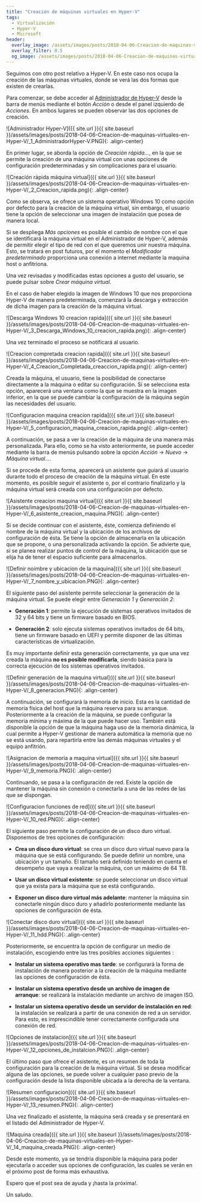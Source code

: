 ```yaml
---
title: "Creación de máquinas virtuales en Hyper-V"
tags:
  - Virtualización
  - Hyper-V
  - Microsoft
header:
  overlay_image: /assets/images/posts/2018-04-06-Creacion-de-maquinas-virtuales-en-Hyper-V/header.png
  overlay_filter: 0.5
  og_image: /assets/images/posts/2018-04-06-Creacion-de-maquinas-virtuales-en-Hyper-V/og.png
---
```


Seguimos con otro post relativo a Hyper-V. En este caso nos ocupa la creación de las máquinas virtuales, donde se verá las dos formas que existen de crearlas.

Para comenzar, se debe acceder al [Administrador de Hyper-V]( https://www.albertopc.com/blog/Conociendo-el-Administrador-de-Hyper-V/) desde la barra de menús mediante el botón *Acción* o desde el panel izquierdo de *Acciones*. En ambos lugares se pueden observar las dos opciones de creación.

![Administrador Hyper-V]({{ site.url }}{{ site.baseurl }}/assets/images/posts/2018-04-06-Creacion-de-maquinas-virtuales-en-Hyper-V/_1_AdministradorHyper-V.PNG){: .align-center}

En primer lugar, se aborda la opción de *Creación rápida…*, en la que se permite la creación de una máquina virtual con unas opciones de configuración predeterminadas y sin complicaciones para el usuario.

![Creación rápida máquina virtual]({{ site.url }}{{ site.baseurl }}/assets/images/posts/2018-04-06-Creacion-de-maquinas-virtuales-en-Hyper-V/_2_Creacion_rapida.png){: .align-center}

Como se observa, se ofrece un sistema operativo Windows 10 como opción por defecto para la creación de la máquina virtual, sin embargo, el usuario tiene la opción de seleccionar una imagen de instalación que posea de manera local.

Si se despliega *Más opciones* es posible el cambio de nombre con el que se identificará la máquina virtual en el Administrador de Hyper-V, además de permitir elegir el tipo de red con el que queremos unir nuestra máquina. Esto, se tratará en post futuros, por el momento el *Modificador predeterminado* proporciona una conexión a internet mediante la maquina host o anfitriona.

Una vez revisadas y modificadas estas opciones a gusto del usuario, se puede pulsar sobre *Crear máquina virtual*.

En el caso de haber elegido la imagen de Windows 10 que nos proporciona Hyper-V de manera predeterminada, comenzará la descarga y extracción de dicha imagen para la creación de la máquina virtual.

![Descarga Windows 10 creacion rapida]({{ site.url }}{{ site.baseurl }}/assets/images/posts/2018-04-06-Creacion-de-maquinas-virtuales-en-Hyper-V/_3_Descarga_Windows_10_creacion_rapida.png){: .align-center}

Una vez terminado el proceso se notificará al usuario.

![Creacion compretada creacion rapida]({{ site.url }}{{ site.baseurl }}/assets/images/posts/2018-04-06-Creacion-de-maquinas-virtuales-en-Hyper-V/_4_Creacion_Completada_creaccion_rapida.png){: .align-center}

Creada la máquina, el usuario, tiene la posibilidad de conectarse directamente a la máquina o editar su configuración. Si se selecciona esta opción, aparecerá una ventana como la que se muestra en la imagen inferior, en la que se puede cambiar la configuración de la máquina según las necesidades del usuario.

![Configuracion maquina creacion rapida]({{ site.url }}{{ site.baseurl }}/assets/images/posts/2018-04-06-Creacion-de-maquinas-virtuales-en-Hyper-V/_5_configuracion_maquina_creacion_rapida.png){: .align-center}

A continuación, se pasa a ver la creación de la máquina de una manera más personalizada. Para ello, como se ha visto anteriormente, se puede acceder mediante la barra de menús pulsando sobre la opción *Acción* &rarr; *Nuevo* &rarr; *Máquina virtual…*.

Si se procede de esta forma, aparecerá un asistente que guiará al usuario durante todo el proceso de creación de la máquina virtual. En este momento, es posible seguir el asistente o, por el contrario finalizarlo y la máquina virtual será creada con una configuración por defecto.

![Asistente creacion maquina virtual]({{ site.url }}{{ site.baseurl }}/assets/images/posts/2018-04-06-Creacion-de-maquinas-virtuales-en-Hyper-V/_6_asistente_creacion_maquina.PNG){: .align-center}

Si se decide continuar con el asistente, éste, comienza definiendo el nombre de la máquina virtual y la ubicación de los archivos de configuración de ésta. Se tiene la opción de almacenarla en la ubicación que se propone, o una personalizada activando la opción. Se advierte que, si se planea realizar puntos de control de la máquina, la ubicación que se elija ha de tener el espacio suficiente para almacenarlos.

![Definir noimbre y ubicacion de la maquina]({{ site.url }}{{ site.baseurl }}/assets/images/posts/2018-04-06-Creacion-de-maquinas-virtuales-en-Hyper-V/_7_nombre_y_ubicacion.PNG){: .align-center}

El siguiente paso del asistente permite seleccionar la generación de la máquina virtual. Se puede elegir entre *Generación 1* y *Generación 2*:

* **Generación 1**: permite la ejecución de sistemas operativos invitados de 32 y 64 bits y tiene un firmware basado en BIOS.

* **Generación 2**: solo ejecuta sistemas operativos invitados de 64 bits, tiene un firmware basado en UEFI y permite disponer de las últimas características de virtualización.

Es muy importante definir esta generación correctamente, ya que una vez creada la máquina **no es posible modificarla**, siendo básica para la correcta ejecución de los sistemas operativos invitados.


![Definir generación de la maquina virtual]({{ site.url }}{{ site.baseurl }}/assets/images/posts/2018-04-06-Creacion-de-maquinas-virtuales-en-Hyper-V/_8_generacion.PNG){: .align-center}

A continuación, se configurará la memoria de inicio. Esta es la cantidad de memoria física del host que la máquina reserva para su arranque. Posteriormente a la creación de la máquina, se puede configurar la memoria mínima y máxima de la que puede hacer uso. También está disponible la opción de que la máquina haga uso de la memoria dinámica, la cual permite a Hyper-V gestionar de manera automática la memoria que no se está usando, para repartirla entre las demás máquinas virtuales y el equipo anfitrión.

![Asignacion de memoria a maquina virtual]({{ site.url }}{{ site.baseurl }}/assets/images/posts/2018-04-06-Creacion-de-maquinas-virtuales-en-Hyper-V/_9_memoria.PNG){: .align-center}

Continuando, se pasa a la configuración de red. Existe la opción de mantener la máquina sin conexión o conectarla a una de las redes de las que se dispongan.

![Configuracion funciones de red]({{ site.url }}{{ site.baseurl }}/assets/images/posts/2018-04-06-Creacion-de-maquinas-virtuales-en-Hyper-V/_10_red.PNG){: .align-center}

El siguiente paso permite la configuración de un disco duro virtual. Disponemos de tres opciones de configuración:

* **Crea un disco duro virtual**: se crea un disco duro virtual nuevo para la máquina que se está configurando. Se puede definir un nombre, una ubicación y un tamaño. El tamaño será definido teniendo en cuenta el desempeño que vaya a realizar la máquina, con un máximo de 64 TB.

* **Usar un disco virtual existente**: se puede seleccionar un disco virtual que ya exista para la máquina que se está configurando.

* **Exponer un disco duro virtual más adelante**: mantener la máquina sin conectarle ningún disco duro y añadirlo posteriormente mediante las opciones de configuración de ésta.

![Conectar disco duro virtual]({{ site.url }}{{ site.baseurl }}/assets/images/posts/2018-04-06-Creacion-de-maquinas-virtuales-en-Hyper-V/_11_hdd.PNG){: .align-center}

Posteriormente, se encuentra la opción de configurar un medio de instalación, escogiendo entre las tres posibles acciones siguientes :

* **Instalar un sistema operativo mas tarde**: se configurará la forma de instalación de manera posterior a la creación de la máquina mediante las opciones de configuración de ésta.

* **Instalar un sistema operativo desde un archivo de imagen de arranque**: se realizará la instalación mediante un archivo de imagen ISO.

* **Instalar un sistema operativo desde un servidor de instalación en red**: la instalación se realizará a partir de una conexión de red a un servidor. Para esto, es imprescindible tener correctamente configurada una conexión de red.

![Opciones de instalacion]({{ site.url }}{{ site.baseurl }}/assets/images/posts/2018-04-06-Creacion-de-maquinas-virtuales-en-Hyper-V/_12_opciones_de_instalcion.PNG){: .align-center}

El último paso que ofrece el asistente, es un resumen de toda la configuración para la creación de la máquina virtual. Si se desea modificar alguna de las opciones, se puede volver a cualquier paso previo de la configuración desde la lista disponible ubicada a la derecha de la ventana.

![Resumen configuracion]({{ site.url }}{{ site.baseurl }}/assets/images/posts/2018-04-06-Creacion-de-maquinas-virtuales-en-Hyper-V/_13_resumen.PNG){: .align-center}

Una vez finalizado el asistente, la máquina será creada y se presentará en el listado del Administrador de Hyper-V.

![Maquina creada]({{ site.url }}{{ site.baseurl }}/assets/images/posts/2018-04-06-Creacion-de-maquinas-virtuales-en-Hyper-V/_14_maquina_creada.PNG){: .align-center}

Desde este momento, ya se tendría disponible la máquina para poder ejecutarla o acceder sus opciones de configuración, las cuales se verán en el próximo post de forma más exhaustiva.

Espero que el post sea de ayuda y ¡hasta la próxima!.

Un saludo.